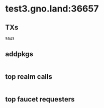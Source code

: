 # test3.gno.land:36657

## TXs
```
5043
```

## addpkgs
```
```

## top realm calls
```
```

## top faucet requesters
```
```

